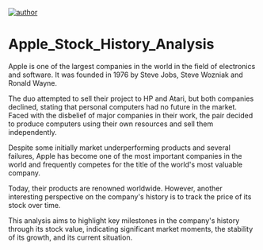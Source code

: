 [![author](https://img.shields.io/badge/author-gabrielduarte-red.svg)](https://www.linkedin.com/in/gabriel-duarte-671074146/)

# Apple_Stock_History_Analysis

Apple is one of the largest companies in the world in the field of electronics and software. It was founded in 1976 by Steve Jobs, Steve Wozniak and Ronald Wayne.

The duo attempted to sell their project to HP and Atari, but both companies declined, stating that personal computers had no future in the market. Faced with the disbelief of major companies in their work, the pair decided to produce computers using their own resources and sell them independently.

Despite some initially market underperforming products and several failures, Apple has become one of the most important companies in the world and frequently competes for the title of the world's most valuable company.

Today, their products are renowned worldwide. However, another interesting perspective on the company's history is to track the price of its stock over time.

This analysis aims to highlight key milestones in the company's history through its stock value, indicating significant market moments, the stability of its growth, and its current situation.

